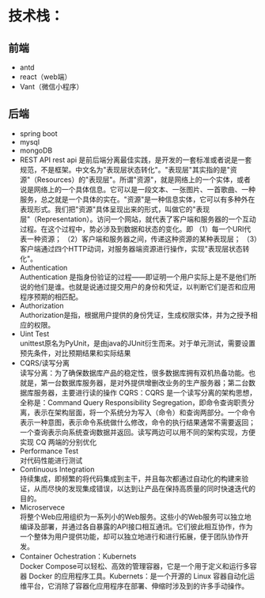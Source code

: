 # 技术栈：  

## 前端  
- antd  
- react（web端）  
- Vant（微信小程序）  

## 后端  
- spring boot  
- mysql  
- mongoDB  
- REST API
  rest api 是前后端分离最佳实践，是开发的一套标准或者说是一套规范，不是框架。中文名为"表现层状态转化"。"表现层"其实指的是"资源"（Resources）的"表现层"。所谓"资源"，就是网络上的一个实体，或者说是网络上的一个具体信息。它可以是一段文本、一张图片、一首歌曲、一种服务，总之就是一个具体的实在。"资源"是一种信息实体，它可以有多种外在表现形式。我们把"资源"具体呈现出来的形式，叫做它的"表现层"（Representation）。访问一个网站，就代表了客户端和服务器的一个互动过程。在这个过程中，势必涉及到数据和状态的变化。即
（1）每一个URI代表一种资源；
（2）客户端和服务器之间，传递这种资源的某种表现层；
（3）客户端通过四个HTTP动词，对服务器端资源进行操作，实现"表现层状态转化"。
- Authentication  
  Authentication 是指身份验证的过程——即证明一个用户实际上是不是他们所说的他们是谁。也就是说通过提交用户的身份和凭证，以判断它们是否和应用程序预期的相匹配。
- Authorization  
  Authorization是指，根据用户提供的身份凭证，生成权限实体，并为之授予相应的权限。
- Uint Test  
  unittest原名为PyUnit，是由java的JUnit衍生而来。对于单元测试，需要设置预先条件，对比预期结果和实际结果  
- CQRS/读写分离  
  读写分离：为了确保数据库产品的稳定性，很多数据库拥有双机热备功能。也就是，第一台数据库服务器，是对外提供增删改业务的生产服务器；第二台数据库服务器，主要进行读的操作
  CQRS：CQRS 是一个读写分离的架构思想，全称是：Command Query Responsibility Segregation，即命令查询职责分离，表示在架构层面，将一个系统分为写入（命令）和查询两部分。一个命令表示一种意图，表示命令系统做什么修改，命令的执行结果通常不需要返回；一个查询表示向系统查询数据并返回。读写两边可以用不同的架构实现，方便实现 CQ 两端的分别优化  
- Performance Test  
  对代码性能进行测试
- Continuous Integration  
  持续集成，即频繁的将代码集成到主干，并且每次都通过自动化的构建来验证，从而尽快的发现集成错误，以达到让产品在保持高质量的同时快速迭代的目的。
- Microservece  
  将整个Web应用组织为一系列小的Web服务。这些小的Web服务可以独立地编译及部署，并通过各自暴露的API接口相互通讯。它们彼此相互协作，作为一个整体为用户提供功能，却可以独立地进行和进行拓展，便于团队协作开发。  
- Container Ochestration：Kubernets  
  Docker Compose可以轻松、高效的管理容器，它是一个用于定义和运行多容器 Docker 的应用程序工具。Kubernets：是一个开源的 Linux 容器自动化运维平台，它消除了容器化应用程序在部署、伸缩时涉及到的许多手动操作。
